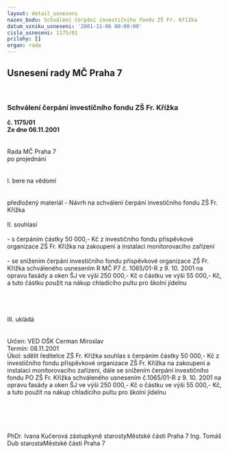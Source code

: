 ```yaml
---
layout: detail_usneseni
nazev_bodu: Schválení čerpání investičního fondu ZŠ Fr. Křížka
datum_vzniku_usneseni: '2001-11-06 00:00:00'
cislo_usneseni: 1175/01
prilohy: []
organ: rada
---
```

<div id="ucUsn_pList" class="usn">
	<span><h2>Usnesení rady MČ Praha 7 </h2>
<br></span><div class="standBody">
<span><h3>Schválení čerpání investičního fondu ZŠ Fr. Křížka</h3></span><div class="center">
		<strong>č. 1175/01</strong><br>
	</div>
<div class="center">
		<strong>Ze dne 06.11.2001</strong><br><br>
	</div>
<br>Rada MČ Praha 7<br>po projednání<br><br><br>I.	bere na vědomí<br><br> <br>předložený materiál - Návrh na schválení čerpání investičního fondu ZŠ Fr. Křížka<br><br>II.	souhlasí <br><br>- s čerpáním částky 50 000,- Kč z investičního fondu příspěvkové organizace ZŠ Fr. Křížka na zakoupení a instalaci monitorovacího zařízení<br><br>- se snížením čerpání investičního fondu příspěvkové organizace ZŠ Fr. Křížka schváleného usnesením R MČ P7  č. 1065/01-R z 9. 10. 2001  na  opravu fasády a oken ŠJ ve výši 250 000,- Kč o částku ve výši 55 000,- Kč, a tuto částku použít na nákup chladícího pultu pro školní jídelnu<br><br><br><br><br>III.	ukládá <br><br> <br>Určen:	VED OŠK Cerman Miroslav<br>Termín: 08.11.2001<br>Úkol:	sdělit ředitelce ZŠ Fr. Křížka souhlas s čerpáním částky 50 000,- Kč z investičního fondu příspěvkové organizace ZŠ Fr. Křížka na zakoupení a instalaci monitorovacího zařízení, dále se snížením čerpání  investičního fondu PO ZŠ Fr. Křížka schváleného usnesením č.1065/01-R z 9. 10. 2001 na opravu fasády a oken ŠJ ve výši 250 000,- Kč o částku ve výši 55 000,- Kč, a  tuto  použít  na  nákup  chladícího  pultu  pro  školní  jídelnu<br> <br> <br><br> <br>	<br>PhDr. Ivana Kučerová zástupkyně starostyMěstské části Praha 7	Ing. Tomáš Dub starostaMěstské části Praha 7<br>	<br><br>
</div>
</div>
